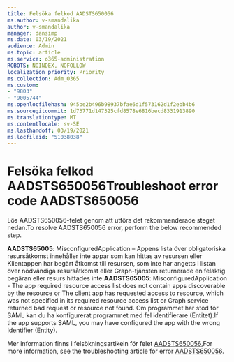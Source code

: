```yaml
---
title: Felsöka felkod AADSTS650056
ms.author: v-smandalika
author: v-smandalika
manager: dansimp
ms.date: 03/19/2021
audience: Admin
ms.topic: article
ms.service: o365-administration
ROBOTS: NOINDEX, NOFOLLOW
localization_priority: Priority
ms.collection: Adm_O365
ms.custom:
- "9803"
- "9005744"
ms.openlocfilehash: 945be2b496b98937bfae6d1f573162d1f2ebb4b6
ms.sourcegitcommit: 1d73771d147325cfd8578e6816becd8331913890
ms.translationtype: MT
ms.contentlocale: sv-SE
ms.lasthandoff: 03/19/2021
ms.locfileid: "51038038"
---
```

# <a name="troubleshoot-error-code-aadsts650056"></a><span data-ttu-id="420ad-102">Felsöka felkod AADSTS650056</span><span class="sxs-lookup"><span data-stu-id="420ad-102">Troubleshoot error code AADSTS650056</span></span>

<span data-ttu-id="420ad-103">Lös AADSTS650056-felet genom att utföra det rekommenderade steget nedan.</span><span class="sxs-lookup"><span data-stu-id="420ad-103">To resolve AADSTS650056 error, perform the below recommended step.</span></span>

<span data-ttu-id="420ad-104">**AADSTS65005**: MisconfiguredApplication – Appens lista över obligatoriska resursåtkomst innehåller inte appar som kan hittas av resursen eller Klientappen har begärt åtkomst till resursen, som inte har angetts i listan över nödvändiga resursåtkomst eller Graph-tjänsten returnerade en felaktig begäran eller resurs hittades inte.</span><span class="sxs-lookup"><span data-stu-id="420ad-104">**AADSTS65005**: MisconfiguredApplication - The app required resource access list does not contain apps discoverable by the resource or The client app has requested access to resource, which was not specified in its required resource access list or Graph service returned bad request or resource not found.</span></span> <span data-ttu-id="420ad-105">Om programmet har stöd för SAML kan du ha konfigurerat programmet med fel identifierare (Entitet).</span><span class="sxs-lookup"><span data-stu-id="420ad-105">If the app supports SAML, you may have configured the app with the wrong Identifier (Entity).</span></span>

<span data-ttu-id="420ad-106">Mer information finns i felsökningsartikeln för felet [AADSTS650056.](https://docs.microsoft.com/troubleshoot/azure/active-directory/error-code-aadsts650056-misconfigured-app)</span><span class="sxs-lookup"><span data-stu-id="420ad-106">For more information, see the troubleshooting article for error [AADSTS650056](https://docs.microsoft.com/troubleshoot/azure/active-directory/error-code-aadsts650056-misconfigured-app).</span></span>
